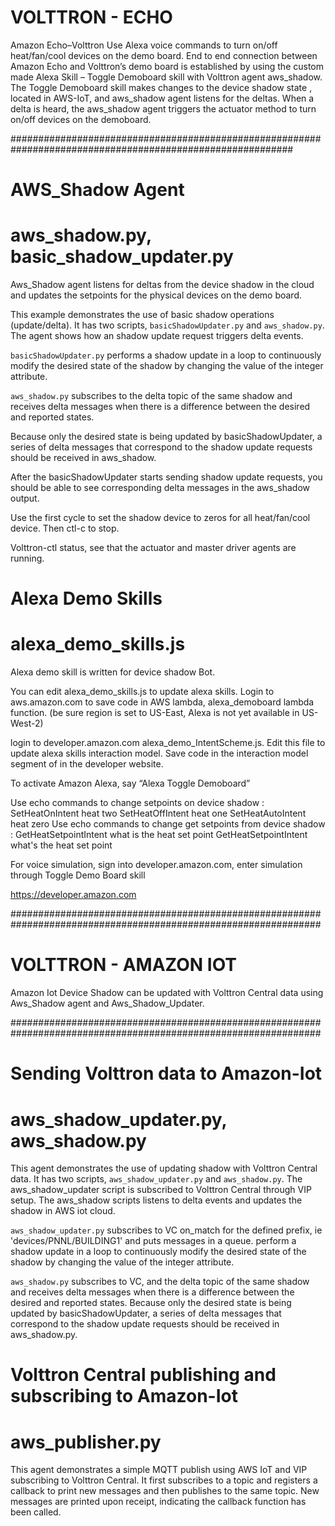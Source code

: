 
# VOLTTRON - ECHO

Amazon Echo–Volttron
Use Alexa voice commands to turn on/off heat/fan/cool devices on the demo board. 
End to end connection between Amazon Echo and Volttron’s demo board is established by using 
the custom made Alexa Skill – Toggle Demoboard skill with Volttron agent aws_shadow.  
The Toggle Demoboard skill makes changes to the device shadow state , located in AWS-IoT, 
and aws_shadow agent listens for the deltas. When a delta is heard, the aws_shadow agent triggers the 
actuator method to turn on/off devices on the demoboard.  

###########################################################################################################

# AWS_Shadow Agent
# aws_shadow.py, basic_shadow_updater.py
Aws_Shadow agent listens for deltas from the device shadow in the cloud and updates the setpoints 
for the physical devices on the demo board.  

This example demonstrates the use of basic shadow operations (update/delta). It has two scripts, 
``basicShadowUpdater.py`` and ``aws_shadow.py``. The agent shows how an shadow update
request triggers delta events.

``basicShadowUpdater.py`` performs a shadow update in a loop to continuously modify the desired state 
of the shadow by changing the value of the integer attribute.

``aws_shadow.py`` subscribes to the delta topic of the same shadow and receives delta messages when 
there is a difference between the desired and reported states.

Because only the desired state is being updated by basicShadowUpdater, a series of delta messages that 
correspond to the shadow update requests should be received in aws_shadow.

After the basicShadowUpdater starts sending shadow update requests, you should be able to see corresponding 
delta messages in the aws_shadow output.

Use the first cycle to set the shadow device to zeros for all heat/fan/cool device. Then ctl-c to stop.

Volttron-ctl status, see that the actuator and master driver agents are running.

# Alexa Demo Skills
# alexa_demo_skills.js
Alexa demo skill is written for device shadow Bot.

You can edit alexa_demo_skills.js to update alexa skills. Login to aws.amazon.com to save code in 
AWS lambda, alexa_demoboard lambda function. (be sure region is set to US-East, Alexa is not yet 
available in US-West-2)
	
login to developer.amazon.com  alexa_demo_IntentScheme.js.  Edit this file to update alexa skills 
interaction model. Save code in the interaction model segment of in the developer website.

To activate Amazon Alexa, say “Alexa Toggle Demoboard”

Use echo commands to change setpoints on device shadow : 
	SetHeatOnIntent heat two
	SetHeatOffIntent heat one
	SetHeatAutoIntent heat zero
Use echo commands to change get setpoints from device shadow :
GetHeatSetpointIntent what is the heat set point
	GetHeatSetpointIntent what's the heat set point

For voice simulation, sign into developer.amazon.com, enter simulation through Toggle Demo Board skill

https://developer.amazon.com

################################################################################################################

# VOLTTRON - AMAZON IOT
Amazon Iot Device Shadow can be updated with Volttron Central data using Aws_Shadow agent and Aws_Shadow_Updater.

################################################################################################################

# Sending Volttron data to Amazon-Iot
# aws_shadow_updater.py, aws_shadow.py
This agent demonstrates the use of updating shadow with Volttron Central data. It has two scripts, ``aws_shadow_updater.py`` and ``aws_shadow.py``. The aws_shadow_updater script is subscribed to Volttron Central through VIP setup. The aws_shadow scripts listens to delta events and updates the shadow in AWS iot cloud. 

``aws_shadow_updater.py`` subscribes to VC on_match for the defined prefix, ie 'devices/PNNL/BUILDING1' and puts messages in a queue.  perform a shadow update in a loop to
continuously modify the desired state of the shadow by changing the
value of the integer attribute.

``aws_shadow.py`` subscribes to VC, and the delta topic of the same shadow and receives delta messages when there is a difference between the desired and reported states.
Because only the desired state is being updated by basicShadowUpdater, a series of delta messages that correspond to the shadow update requests should be received in aws_shadow.py.

# Volttron Central publishing and subscribing to Amazon-Iot
# aws_publisher.py
This agent demonstrates a simple MQTT publish using AWS IoT and VIP subscribing to Volttron Central. 
It first subscribes to a topic and registers a callback to print new messages and then publishes to the 
same topic. New messages are printed upon receipt, indicating the callback function has been called.
